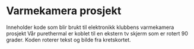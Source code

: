 # Varmekamera prosjekt
 Inneholder kode som blir brukt til elektronikk klubbens varmekamera prosjekt
 Vår purethermal er koblet til en ekstern tv skjerm som er rotert 90 grader. Koden roterer tekst og bilde fra kretskortet.
